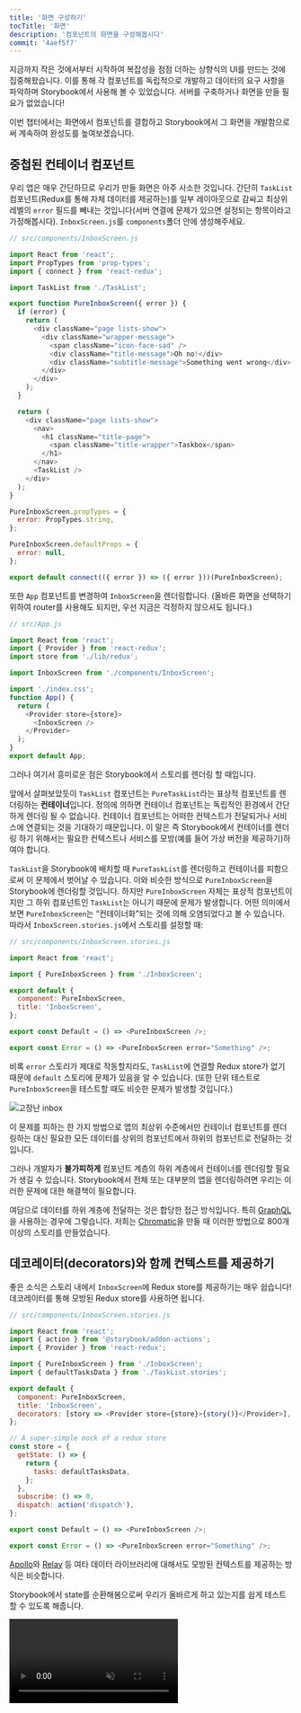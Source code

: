 ```yaml
---
title: '화면 구성하기'
tocTitle: '화면'
description: '컴포넌트의 화면을 구성해봅시다'
commit: '4aef5f7'
---
```


지금까지 작은 것에서부터 시작하여 복잡성을 점점 더하는 상향식의 UI를 만드는 것에 집중해왔습니다. 이를 통해 각 컴포넌트를 독립적으로 개발하고 데이터의 요구 사항을 파악하며 Storybook에서 사용해 볼 수 있었습니다. 서버를 구축하거나 화면을 만들 필요가 없었습니다!

이번 챕터에서는 화면에서 컴포넌트를 결합하고 Storybook에서 그 화면을 개발함으로써 계속하여 완성도를 높여보겠습니다.

## 중첩된 컨테이너 컴포넌트

우리 앱은 매우 간단하므로 우리가 만들 화면은 아주 사소한 것입니다. 간단히 `TaskList` 컴포넌트(Redux를 통해 자체 데이터를 제공하는)를 일부 레이아웃으로 감싸고 최상위 레벨의 `error` 필드를 빼내는 것입니다(서버 연결에 문제가 있으면 설정되는 항목이라고 가정해봅시다). `InboxScreen.js`를 `components`폴더 안에 생성해주세요.

```javascript
// src/components/InboxScreen.js

import React from 'react';
import PropTypes from 'prop-types';
import { connect } from 'react-redux';

import TaskList from './TaskList';

export function PureInboxScreen({ error }) {
  if (error) {
    return (
      <div className="page lists-show">
        <div className="wrapper-message">
          <span className="icon-face-sad" />
          <div className="title-message">Oh no!</div>
          <div className="subtitle-message">Something went wrong</div>
        </div>
      </div>
    );
  }

  return (
    <div className="page lists-show">
      <nav>
        <h1 className="title-page">
          <span className="title-wrapper">Taskbox</span>
        </h1>
      </nav>
      <TaskList />
    </div>
  );
}

PureInboxScreen.propTypes = {
  error: PropTypes.string,
};

PureInboxScreen.defaultProps = {
  error: null,
};

export default connect(({ error }) => ({ error }))(PureInboxScreen);
```

또한 `App` 컴포넌트를 변경하여 `InboxScreen`을 렌더링합니다. (올바른 화면을 선택하기 위하여 router를 사용해도 되지만, 우선 지금은 걱정하지 않으셔도 됩니다.)

```javascript
// src/App.js

import React from 'react';
import { Provider } from 'react-redux';
import store from './lib/redux';

import InboxScreen from './components/InboxScreen';

import './index.css';
function App() {
  return (
    <Provider store={store}>
      <InboxScreen />
    </Provider>
  );
}
export default App;
```

그러나 여기서 흥미로운 점은 Storybook에서 스토리를 렌더링 할 때입니다.

앞에서 살펴보았듯이 `TaskList` 컴포넌트는 `PureTaskList`라는 표상적 컴포넌트를 렌더링하는 **컨테이너**입니다. 정의에 의하면 컨테이너 컴포넌트는 독립적인 환경에서 간단하게 렌더링 될 수 없습니다. 컨테이너 컴포넌트는 어떠한 컨텍스트가 전달되거나 서비스에 연결되는 것을 기대하기 때문입니다. 이 말은 즉 Storybook에서 컨테이너를 렌더링 하기 위해서는 필요한 컨텍스트나 서비스를 모방(예를 들어 가상 버전을 제공하기)하여야 합니다.

`TaskList`을 Storybook에 배치할 때 `PureTaskList`를 렌더링하고 컨테이너를 피함으로써 이 문제에서 벗어날 수 있습니다. 이와 비슷한 방식으로 `PureInboxScreen`을 Storybook에 렌더링할 것입니다.
하지만 `PureInboxScreen` 자체는 표상적 컴포넌트이지만 그 하위 컴포넌트인 `TaskList`는 아니기 때문에 문제가 발생합니다. 어떤 의미에서 보면 `PureInboxScreen`는 “컨테이너화”되는 것에 의해 오염되었다고 볼 수 있습니다. 따라서 `InboxScreen.stories.js`에서 스토리를 설정할 때:

```javascript
// src/components/InboxScreen.stories.js

import React from 'react';

import { PureInboxScreen } from './InboxScreen';

export default {
  component: PureInboxScreen,
  title: 'InboxScreen',
};

export const Default = () => <PureInboxScreen />;

export const Error = () => <PureInboxScreen error="Something" />;
```

비록 `error` 스토리가 제대로 작동할지라도, `TaskList`에 연결할 Redux store가 없기 때문에 `default` 스토리에 문제가 있음을 알 수 있습니다. (또한 단위 테스트로 `PureInboxScreen`을 테스트할 때도 비슷한 문제가 발생할 것입니다.)

![고장난 inbox](/intro-to-storybook/broken-inboxscreen.png)

이 문제를 피하는 한 가지 방법으로 앱의 최상위 수준에서만 컨테이너 컴포넌트를 렌더링하는 대신 필요한 모든 데이터를 상위의 컴포넌트에서 하위의 컴포넌트로 전달하는 것입니다.

그러나 개발자가 **불가피하게** 컴포넌트 계층의 하위 계층에서 컨테이너를 렌더링할 필요가 생길 수 있습니다. Storybook에서 전체 또는 대부분의 앱을 렌더링하려면 우리는 이러한 문제에 대한 해결책이 필요합니다.

<div class="aside">
여담으로 데이터를 하위 계층에 전달하는 것은 합당한 접근 방식입니다. 특히 <a href="http://graphql.org/">GraphQL</a>을 사용하는 경우에 그렇습니다. 저희는 <a href="https://www.chromatic.com">Chromatic</a>을 만들 때 이러한 방법으로 800개 이상의 스토리를 만들었습니다.
</div>

## 데코레이터(decorators)와 함께 컨텍스트를 제공하기

좋은 소식은 스토리 내에서 `InboxScreen`에 Redux store를 제공하기는 매우 쉽습니다! 데코레이터를 통해 모방된 Redux store를 사용하면 됩니다.

```javascript
// src/components/InboxScreen.stories.js

import React from 'react';
import { action } from '@storybook/addon-actions';
import { Provider } from 'react-redux';

import { PureInboxScreen } from './InboxScreen';
import { defaultTasksData } from './TaskList.stories';

export default {
  component: PureInboxScreen,
  title: 'InboxScreen',
  decorators: [story => <Provider store={store}>{story()}</Provider>],
};

// A super-simple mock of a redux store
const store = {
  getState: () => {
    return {
      tasks: defaultTasksData,
    };
  },
  subscribe: () => 0,
  dispatch: action('dispatch'),
};

export const Default = () => <PureInboxScreen />;

export const Error = () => <PureInboxScreen error="Something" />;
```

[Apollo](https://www.npmjs.com/package/apollo-storybook-decorator)와 [Relay](https://github.com/orta/react-storybooks-relay-container) 등 여타 데이터 라이브러리에 대해서도 모방된 컨텍스트를 제공하는 방식은 비슷합니다.

Storybook에서 state를 순환해봄으로써 우리가 올바르게 하고 있는지를 쉽게 테스트 할 수 있도록 해줍니다.

<video autoPlay muted playsInline loop >

  <source
    src="/intro-to-storybook/finished-inboxscreen-states.mp4"
    type="video/mp4"
  />
</video>

## 컴포넌트 기반 개발

우리는 가장 아래에 해당하는 `Task`로부터 시작하여, `TaskList`로 진행하였고 이제 전체 화면을 구성하는 UI를 완성하였습니다. `InboxScreen`은 중첩된 컨테이너 컴포넌트를 수용하고 그에 수반하는 스토리들을 포함하고 있습니다.

<video autoPlay muted playsInline loop style="width:480px; height:auto; margin: 0 auto;">
  <source
    src="/intro-to-storybook/component-driven-development-optimized.mp4"
    type="video/mp4"
  />
</video>

[**컴포넌트 기반 개발**](https://blog.hichroma.com/component-driven-development-ce1109d56c8e)은 컴포넌트의 상위 계층으로 올라감에 따른 복잡성을 점진적으로 확장할 수 있도록 해줍니다. 이것의 이점 중 하나는 보다 개발 과정에 집중할 수 있으며 가능한 모든 UI 순열의 적용 범위가 늘어난다는 것입니다. 간단히 말하면, 컴포넌트 기반 개발(CDD)은 더 높은 품질과 복잡성을 가진 사용자 인터페이스를 만들 수 있도록 도와줍니다.

아직 끝이 아닙니다! UI가 완성되었다고 할 일이 모두 끝난 것은 아닙니다. 우리는 또한 시간이 지나도 UI가 내구성을 유지할 수 있도록 해야 합니다.
